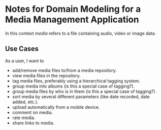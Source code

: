 # Notes for Domain Modeling for a Media Management Application

In this context *media* refers to a file containing audio, video or image data.

## Use Cases

As a user, I want to

* add/remove media files to/from a media repository.
* view media files in the repository.
* tag media files, preferably using a hierarchical tagging system.
* group media into albums (is this a special case of tagging?).
* group media files by who is in them (is this a special case of tagging?).
* sort media by several different parameters (like date recorded, date added, etc.).
* upload automatically from a mobile device.
* comment on media.
* rate media.
* share links to media.
